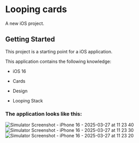 # Looping cards

A new iOS project.

## Getting Started

This project is a starting point for a iOS application.

This application contains the following knowledge:


- iOS 16

- Cards

- Design

- Looping Stack

### The application looks like this:

![Simulator Screenshot - iPhone 16 - 2025-03-27 at 11 23 40](https://github.com/user-attachments/assets/2248498b-ff0a-456c-bb39-f6af962579d3)
![Simulator Screenshot - iPhone 16 - 2025-03-27 at 11 23 30](https://github.com/user-attachments/assets/082c57a2-dac1-410b-a6c7-9bf47116189a)
![Simulator Screenshot - iPhone 16 - 2025-03-27 at 11 23 20](https://github.com/user-attachments/assets/c6320841-7e14-46d7-b4b8-2b77d4c849cb)


